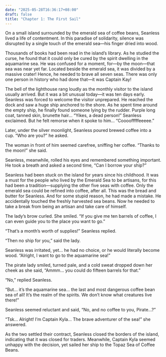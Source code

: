 ```yaml
---
date: "2025-05-28T16:36:17+08:00"
draft: false
title: "Chapter 1: The First Sail"
---
```


On a small island surrounded by the emerald sea of coffee beans, Seanless lived a life of contentment. In this paradise of solidarity, silence was disrupted by a single touch of the emerald sea—his finger dried into wood.

Thousands of books had been read in the island’s library. As he studied the curse, he found that it could only be cured by the spirit dwelling in the aquamarine sea. He was confused for a moment, for—by the moon—that sea was near yet far. Located beside the emerald sea, it was divided by a massive crater! Hence, he needed to brave all seven seas. There was only one person in history who had done that—it was Captain Kay!

The bell of the lighthouse rang loudly as the monthly visitor to the island usually arrived. But it was a bit unusual today—it was ten days early. Seanless was forced to welcome the visitor unprepared. He reached the dock and saw a huge ship anchored to the shore. As he spent time around the empty ship, he finally found someone lying by the rudder. Purple long coat, tanned skin, brunette hair… “Yikes, a dead person!” Seanless exclaimed. But he felt remorse when it spoke to him… “Coooofffffeeeee.”

Later, under the silver moonlight, Seanless poured brewed coffee into a cup. “Who are you?” he asked.

The woman in front of him seemed carefree, sniffing her coffee. “Thanks to the moon!” she said.

Seanless, meanwhile, rolled his eyes and remembered something important. He took a breath and asked a second time, “Can I borrow your ship?”

Seanless had been stuck on the island for years since his childhood. It was a must for the people who lived by the Emerald Sea to be artisans, for this had been a tradition—supplying the other five seas with coffee. Only the emerald sea could be refined into coffee, after all. This was the bread and butter for Seanless. And for some stupid reason, he had made a mistake. He accidentally touched the freshly harvested sea beans. Now he needed to take a break from being an artisan and take care of himself.

The lady’s brow curled. She smiled. “If you give me ten barrels of coffee, I can even guide you to the place you want to go.”

“That’s a month’s worth of supplies!” Seanless replied.

“Then no ship for you,” said the lady.

Seanless was irritated, yet… he had no choice, or he would literally become wood. “Alright, I want to go to the aquamarine sea!”

The pirate lady smiled, turned pale, and a cold sweat dropped down her cheek as she said, “Ammm… you could do fifteen barrels for that.”

“No,” replied Seanless.

“But… it’s the aquamarine sea… the last and most dangerous coffee bean sea of all! It’s the realm of the spirits. We don’t know what creatures live there!”

Seanless seemed reluctant and said, “No, and no coffee to you, Pirate…?”

“Tsk… Alright! I’m Captain Kyla… The brave adventurer of the sea!” she answered.

As the two settled their contract, Seanless closed the borders of the island, indicating that it was closed for traders. Meanwhile, Captain Kyla seemed unhappy with the decision, yet sailed her ship to the Topaz Sea of Coffee Beans.
